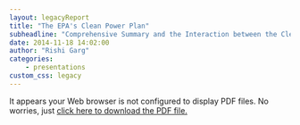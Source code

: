 ```yaml
---
layout: legacyReport
title: "The EPA's Clean Power Plan"
subheadline: "Comprehensive Summary and the Interaction between the Clean Air Act and Federal Power Act"
date: 2014-11-18 14:02:00
author: "Rishi Garg"
categories:
    - presentations
custom_css: legacy
---
```

<object data='http://communities.nrri.org/documents/10136/f51b9641-e0fd-478a-af23-103355c83413'
        type='application/pdf'
        width='100%'
        height='100%'>

<p>It appears your Web browser is not configured to display PDF files.
No worries, just <a href='http://communities.nrri.org/documents/10136/f51b9641-e0fd-478a-af23-103355c83413'>click here to download the PDF file.</a></p>

</object>
